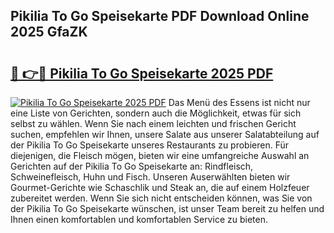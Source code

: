## Pikilia To Go Speisekarte PDF Download Online 2025 GfaZK

# <h2><a href="http://gc6xy1.nevu.top/?p=Pikilia+To+Go+Speisekarte">🔗 👉🔴 Pikilia To Go Speisekarte 2025 PDF</a></h2>

[![Pikilia To Go Speisekarte 2025 PDF](https://i.imgur.com/dBaPXMq.png)](http://gc6xy1.nevu.top/?p=Pikilia+To+Go+Speisekarte)
Das Menü des Essens ist nicht nur eine Liste von Gerichten, sondern auch die Möglichkeit, etwas für sich selbst zu wählen. Wenn Sie nach einem leichten und frischen Gericht suchen, empfehlen wir Ihnen, unsere Salate aus unserer Salatabteilung auf der Pikilia To Go Speisekarte unseres Restaurants zu probieren. Für diejenigen, die Fleisch mögen, bieten wir eine umfangreiche Auswahl an Gerichten auf der Pikilia To Go Speisekarte an: Rindfleisch, Schweinefleisch, Huhn und Fisch. Unseren Auserwählten bieten wir Gourmet-Gerichte wie Schaschlik und Steak an, die auf einem Holzfeuer zubereitet werden. Wenn Sie sich nicht entscheiden können, was Sie von der Pikilia To Go Speisekarte wünschen, ist unser Team bereit zu helfen und Ihnen einen komfortablen und komfortablen Service zu bieten.
